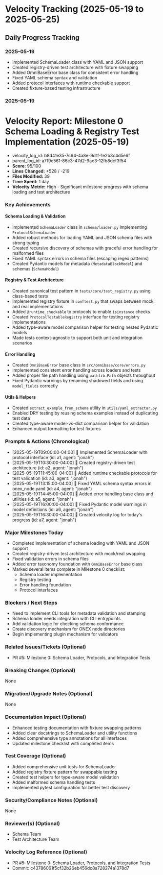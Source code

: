 # Velocity Tracking (2025-05-19 to 2025-05-25)

## Daily Progress Tracking

### 2025-05-19
- Implemented SchemaLoader class with YAML and JSON support
- Created registry-driven test architecture with fixture swapping
- Added OmniBaseError base class for consistent error handling
- Fixed YAML schema syntax and validation
- Added protocol interfaces with runtime checkable support
- Created fixture-based testing infrastructure

### 2025-05-19

# Velocity Report: Milestone 0 Schema Loading & Registry Test Implementation (2025-05-19)

- velocity_log_id: b8d41e35-7c94-4a8e-9d1f-1e2b3c4d5e6f
- parent_log_id: a7f9e561-86c3-47d2-9ae3-12fb8dcf3f54
- **Score:** 95/100
- **Lines Changed:** +528 / -219
- **Files Modified:** 39
- **Time Spent:** 1 day
- **Velocity Metric:** High - Significant milestone progress with schema loading and test architecture

### Key Achievements

#### Schema Loading & Validation
- Implemented `SchemaLoader` class in `schema/loader.py` implementing `ProtocolSchemaLoader`
- Added robust methods for loading YAML and JSON schema files with strong typing
- Created recursive discovery of schemas with graceful error handling for malformed files
- Fixed YAML syntax errors in schema files (escaping regex patterns)
- Created Pydantic models for metadata (`MetadataBlockModel`) and schemas (`SchemaModel`)

#### Registry & Test Architecture
- Created canonical test pattern in `tests/core/test_registry.py` using class-based tests
- Implemented registry fixture in `conftest.py` that swaps between mock and real implementations
- Added `@runtime_checkable` to protocols to enable `isinstance` checks
- Created `ProtocolTestableRegistry` interface for testing registry implementations
- Added type-aware model comparison helper for testing nested Pydantic models
- Made tests context-agnostic to support both unit and integration scenarios

#### Error Handling
- Created `OmniBaseError` base class in `src/omnibase/core/errors.py`
- Implemented consistent error handling across loaders and tests
- Added proper file path handling using `pathlib.Path` objects throughout
- Fixed Pydantic warnings by renaming shadowed fields and using `model_fields` correctly

#### Utils & Helpers
- Created `extract_example_from_schema` utility in `utils/yaml_extractor.py`
- Enabled DRY testing by reusing schema examples instead of duplicating test data
- Created type-aware model-vs-dict comparison helper for validation
- Enhanced output formatting for test fixtures

### Prompts & Actions (Chronological)
- [2025-05-19T09:00:00-04:00] 📝 Implemented SchemaLoader with protocol interface (id: a1, agent: "jonah")
- [2025-05-19T10:30:00-04:00] 🧪 Created registry-driven test architecture (id: a2, agent: "jonah")
- [2025-05-19T11:45:00-04:00] 🔧 Added runtime checkable protocols for test validation (id: a3, agent: "jonah")
- [2025-05-19T13:15:00-04:00] 🔧 Fixed YAML schema syntax errors in onex_node.yaml (id: a4, agent: "jonah")
- [2025-05-19T14:45:00-04:00] 📝 Added error handling base class and utilities (id: a5, agent: "jonah")
- [2025-05-19T16:00:00-04:00] 🔧 Fixed Pydantic model warnings in model definitions (id: a6, agent: "jonah")
- [2025-05-19T16:30:00-04:00] 📝 Created velocity log for today's progress (id: a7, agent: "jonah")

### Major Milestones Today
- Completed implementation of schema loading with YAML and JSON support
- Created registry-driven test architecture with mock/real swapping
- Fixed validation errors in schema files
- Added error taxonomy foundation with `OmniBaseError` base class
- Marked several items complete in Milestone 0 checklist:
  - Schema loader implementation
  - Registry testing
  - Error handling foundation
  - Protocol interfaces

### Blockers / Next Steps
- Need to implement CLI tools for metadata validation and stamping
- Schema loader needs integration with CLI entrypoints
- Add validation logic for checking schema conformance
- Create discovery mechanism for ONEX node directories
- Begin implementing plugin mechanism for validators

### Related Issues/Tickets (Optional)
- PR #5: Milestone 0: Schema Loader, Protocols, and Integration Tests

### Breaking Changes (Optional)
None

### Migration/Upgrade Notes (Optional)
None

### Documentation Impact (Optional)
- Enhanced testing documentation with fixture swapping patterns
- Added clear docstrings to SchemaLoader and utility functions
- Added comprehensive type annotations for all interfaces
- Updated milestone checklist with completed items

### Test Coverage (Optional)
- Added comprehensive unit tests for SchemaLoader
- Added registry fixture pattern for swappable testing
- Created test helpers for type-aware model validation
- Added malformed schema handling tests
- Implemented pytest configuration for better test discovery

### Security/Compliance Notes (Optional)
None

### Reviewer(s) (Optional)
- Schema Team
- Test Architecture Team

### Velocity Log Reference (Optional)
- PR #5: Milestone 0: Schema Loader, Protocols, and Integration Tests
- Commit: c43786061f5cf32b26eb456dc8a728274a1378d7 
